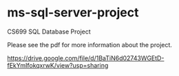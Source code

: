 # ms-sql-server-project
CS699 SQL Database Project

Please see the pdf for more information about the project.

https://drive.google.com/file/d/1BaTiN6d02743WGEtD-fEkYmIfokqxrwK/view?usp=sharing
